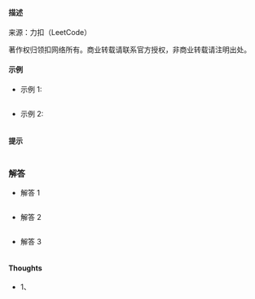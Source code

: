 ### 

#### 描述



来源：力扣（LeetCode）



著作权归领扣网络所有。商业转载请联系官方授权，非商业转载请注明出处。

#### 示例

+ 示例 1:
```md

```
+ 示例 2:
```md

```


#### 提示
```md

```

### 解答

+ 解答 1
```js

```

+ 解答 2
```js

```

+ 解答 3
```js

```

#### Thoughts

+ 1、
